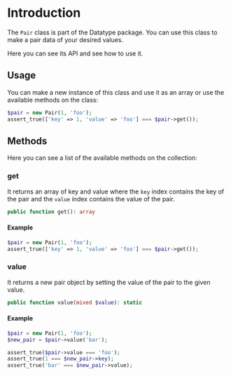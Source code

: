 # Introduction

The `Pair` class is part of the Datatype package.
You can use this class to make a pair data of your desired values.

Here you can see its API and see how to use it.

## Usage

You can make a new instance of this class and use it as an array or use the available methods on the class:

```php
$pair = new Pair(1, 'foo');
assert_true(['key' => 1, 'value' => 'foo'] === $pair->get());
```

## Methods

Here you can see a list of the available methods on the collection:

### get

It returns an array of key and value where the `key` index contains the key of the pair and the `value` index contains the value of the pair.

```php
public function get(): array
```

#### Example

```php
$pair = new Pair(1, 'foo');
assert_true(['key' => 1, 'value' => 'foo'] === $pair->get());
```

### value

It returns a new pair object by setting the value of the pair to the given value.

```php
public function value(mixed $value): static
```

#### Example

```php
$pair = new Pair(1, 'foo');
$new_pair = $pair->value('bar');

assert_true($pair->value === 'foo');
assert_true(1 === $new_pair->key);
assert_true('bar' === $new_pair->value);
```
